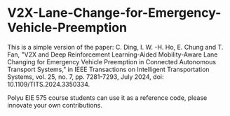 # V2X-Lane-Change-for-Emergency-Vehicle-Preemption
This is a simple version of the paper: 
C. Ding, I. W. -H. Ho, E. Chung and T. Fan, "V2X and Deep Reinforcement Learning-Aided Mobility-Aware Lane Changing for Emergency Vehicle Preemption in Connected Autonomous Transport Systems," in IEEE Transactions on Intelligent Transportation Systems, vol. 25, no. 7, pp. 7281-7293, July 2024, doi: 10.1109/TITS.2024.3350334.

Polyu EIE 575 course students can use it as a reference code, please innovate your own contributions.

